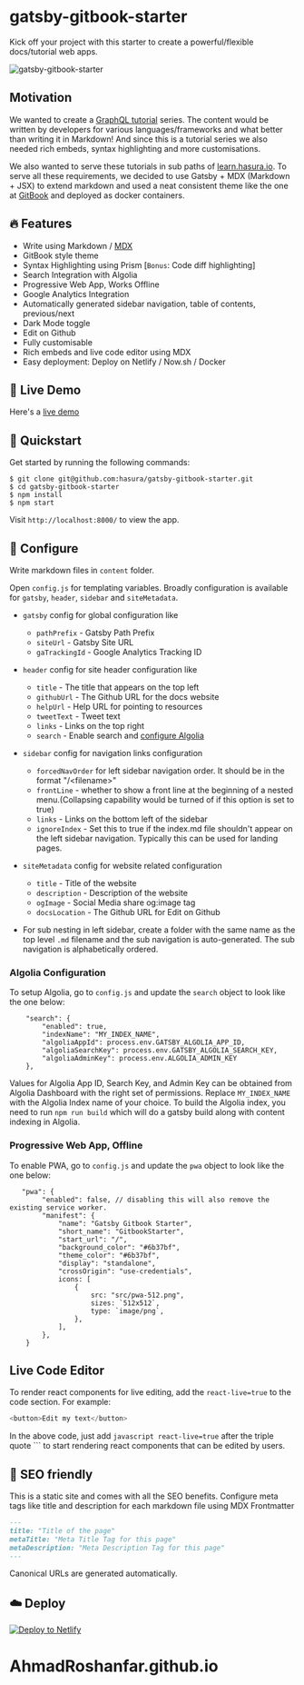 # gatsby-gitbook-starter

Kick off your project with this starter to create a powerful/flexible docs/tutorial web apps.

![gatsby-gitbook-starter](https://graphql-engine-cdn.hasura.io/learn-hasura/gatsby-gitbook-starter/assets/documentation_app_blog.png)

## Motivation

We wanted to create a [GraphQL tutorial](https://learn.hasura.io) series. The content would be written by developers for various languages/frameworks and what better than writing it in Markdown! And since this is a tutorial series we also needed rich embeds, syntax highlighting and more customisations.

We also wanted to serve these tutorials in sub paths of [learn.hasura.io](https://learn.hasura.io). To serve all these requirements, we decided to use Gatsby + MDX (Markdown + JSX) to extend markdown and used a neat consistent theme like the one at [GitBook](https://www.gitbook.com) and deployed as docker containers.

## 🔥 Features
- Write using Markdown / [MDX](https://github.com/mdx-js/mdx)
- GitBook style theme
- Syntax Highlighting using Prism [`Bonus`: Code diff highlighting]
- Search Integration with Algolia
- Progressive Web App, Works Offline
- Google Analytics Integration
- Automatically generated sidebar navigation, table of contents, previous/next
- Dark Mode toggle
- Edit on Github
- Fully customisable
- Rich embeds and live code editor using MDX
- Easy deployment: Deploy on Netlify / Now.sh / Docker

## 🔗 Live Demo

Here's a [live demo](https://learn.hasura.io/graphql/react)

## 🚀 Quickstart

Get started by running the following commands:

```
$ git clone git@github.com:hasura/gatsby-gitbook-starter.git
$ cd gatsby-gitbook-starter
$ npm install
$ npm start
```

Visit `http://localhost:8000/` to view the app.

## 🔧 Configure

Write markdown files in `content` folder.

Open `config.js` for templating variables. Broadly configuration is available for `gatsby`, `header`, `sidebar` and `siteMetadata`.

- `gatsby` config for global configuration like 
    - `pathPrefix` - Gatsby Path Prefix
    - `siteUrl` - Gatsby Site URL
    - `gaTrackingId` - Google Analytics Tracking ID

- `header` config for site header configuration like
    - `title` - The title that appears on the top left
    - `githubUrl` - The Github URL for the docs website
    - `helpUrl` - Help URL for pointing to resources
    - `tweetText` - Tweet text
    - `links` - Links on the top right
    - `search` - Enable search and [configure Algolia](https://www.gatsbyjs.org/docs/adding-search-with-algolia/)

- `sidebar` config for navigation links configuration
    - `forcedNavOrder` for left sidebar navigation order. It should be in the format "/\<filename>"
    - `frontLine` - whether to show a front line at the beginning of a nested menu.(Collapsing capability would be turned of if this option is set to true)
    - `links` - Links on the bottom left of the sidebar
    - `ignoreIndex` - Set this to true if the index.md file shouldn't appear on the left sidebar navigation. Typically this can be used for landing pages.

- `siteMetadata` config for website related configuration
    - `title` - Title of the website
    - `description` - Description of the website
    - `ogImage` - Social Media share og:image tag
    - `docsLocation` - The Github URL for Edit on Github

- For sub nesting in left sidebar, create a folder with the same name as the top level `.md` filename and the sub navigation is auto-generated. The sub navigation is alphabetically ordered.

### Algolia Configuration

To setup Algolia, go to `config.js` and update the `search` object to look like the one below:

```...,
	"search": {
		"enabled": true,
		"indexName": "MY_INDEX_NAME",
		"algoliaAppId": process.env.GATSBY_ALGOLIA_APP_ID,
		"algoliaSearchKey": process.env.GATSBY_ALGOLIA_SEARCH_KEY,
		"algoliaAdminKey": process.env.ALGOLIA_ADMIN_KEY
	},
```

Values for Algolia App ID, Search Key, and Admin Key can be obtained from Algolia Dashboard with the right set of permissions. Replace `MY_INDEX_NAME` with the Algolia Index name of your choice. To build the Algolia index, you need to run `npm run build` which will do a gatsby build along with content indexing in Algolia.

### Progressive Web App, Offline

To enable PWA, go to `config.js` and update the `pwa` object to look like the one below:

```
   "pwa": {
        "enabled": false, // disabling this will also remove the existing service worker.
        "manifest": {
            "name": "Gatsby Gitbook Starter",
            "short_name": "GitbookStarter",
            "start_url": "/",
            "background_color": "#6b37bf",
            "theme_color": "#6b37bf",
            "display": "standalone",
            "crossOrigin": "use-credentials",
            icons: [
                {
                    src: "src/pwa-512.png",
                    sizes: `512x512`,
                    type: `image/png`,
                },
            ],
        },
    }
```

## Live Code Editor

To render react components for live editing, add the `react-live=true` to the code section. For example:

```javascript react-live=true
<button>Edit my text</button>
```

In the above code, just add `javascript react-live=true` after the triple quote ``` to start rendering react components that can be edited by users.

## 🤖 SEO friendly

This is a static site and comes with all the SEO benefits. Configure meta tags like title and description for each markdown file using MDX Frontmatter

```markdown
---
title: "Title of the page"
metaTitle: "Meta Title Tag for this page"
metaDescription: "Meta Description Tag for this page"
---
```

Canonical URLs are generated automatically.

## ☁️ Deploy

[![Deploy to Netlify](https://www.netlify.com/img/deploy/button.svg)](https://app.netlify.com/start/deploy?repository=https://github.com/hasura/gatsby-gitbook-starter)

# AhmadRoshanfar.github.io
